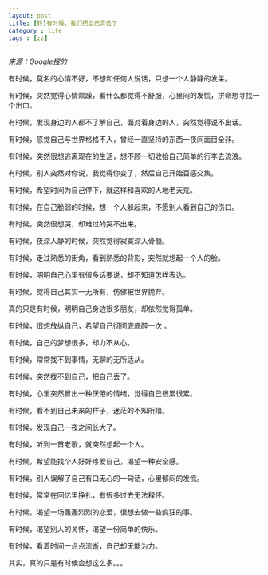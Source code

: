 ```yaml
---
layout: post
title: [转]有时候，我们把自己弄丢了
category : life
tags : [zz]
---
```


<em>来源：Google搜的</em>

有时候，莫名的心情不好，不想和任何人说话，只想一个人静静的发呆。

有时候，突然觉得心情烦躁，看什么都觉得不舒服，心里闷的发慌，拼命想寻找一个出口。

有时候，发现身边的人都不了解自己，面对着身边的人，突然觉得说不出话。

有时候，感觉自己与世界格格不入，曾经一直坚持的东西一夜间面目全非。

有时候，突然很想逃离现在的生活，想不顾一切收拾自己简单的行李去流浪。

有时候，别人突然对你说，我觉得你变了，然后自己开始百感交集。

有时候，希望时间为自己停下，就这样和喜欢的人地老天荒。<!--more-->

有时候，在自己脆弱的时候，想一个人躲起来，不愿别人看到自己的伤口。

有时候，突然很想哭，却难过的哭不出来。

有时候，夜深人静的时候，突然觉得寂寞深入骨髓。

有时候，走过熟悉的街角，看到熟悉的背影，突然就想起一个人的脸。

有时候，明明自己心里有很多话要说，却不知道怎样表达。

有时候，觉得自己其实一无所有，仿佛被世界抛弃。

真的只是有时候，明明自己身边很多朋友，却依然觉得孤单。

有时候，很想放纵自己，希望自己彻彻底底醉一次 。

有时候，自己的梦想很多，却力不从心。

有时候，常常找不到事情，无聊的无所适从。

有时候，突然找不到自己，把自己丢了。

有时候，心里突然冒出一种厌倦的情绪，觉得自己很累很累。

有时候，看不到自己未来的样子，迷茫的不知所措。

有时候，发现自己一夜之间长大了。

有时候，听到一首老歌，就突然想起一个人。

有时候，希望能找个人好好疼爱自己，渴望一种安全感。

有时候，别人误解了自己有口无心的一句话，心里郁闷的发慌。

有时候，常常在回忆里挣扎，有很多过去无法释怀。

有时候，渴望一场轰轰烈烈的恋爱，很想去做一些疯狂的事。

有时候，渴望别人的关怀，渴望一份简单的快乐。

有时候，看着时间一点点流逝，自己却无能为力。

其实，真的只是有时候会想这么多。。。
